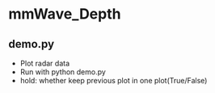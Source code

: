 # mmWave_Depth
## demo.py
- Plot radar data
- Run with python demo.py
- hold: whether keep previous plot in one plot(True/False) 